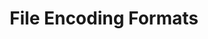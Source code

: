---
decision: 004
title: File Encoding Formats
status: proposed
authors:
  - Mark Rickerby
proposed_at: 2024-01-26
---